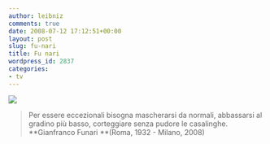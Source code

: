 ```yaml
---
author: leibniz
comments: true
date: 2008-07-12 17:12:51+00:00
layout: post
slug: fu-nari
title: Fu nari
wordpress_id: 2837
categories:
- tv
---
```


![](http://www.leibniz-blogs.it/gallery/funari.jpg)


> Per essere eccezionali bisogna mascherarsi da normali, abbassarsi al gradino più basso, corteggiare senza pudore le casalinghe.
**Gianfranco Funari **(Roma, 1932 - Milano, 2008)
